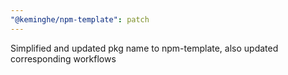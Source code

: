 ```yaml
---
"@keminghe/npm-template": patch
---
```


Simplified and updated pkg name to npm-template, also updated corresponding workflows
